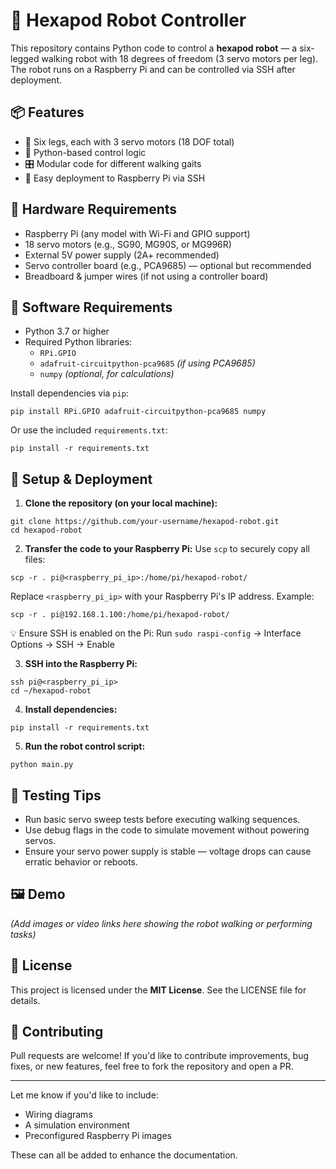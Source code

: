# 🤖 Hexapod Robot Controller

This repository contains Python code to control a **hexapod robot** — a six-legged walking robot with 18 degrees of freedom (3 servo motors per leg). The robot runs on a Raspberry Pi and can be controlled via SSH after deployment.

## 📦 Features

- 🦿 Six legs, each with 3 servo motors (18 DOF total)
- 🐍 Python-based control logic
- 🎛️ Modular code for different walking gaits
- 📡 Easy deployment to Raspberry Pi via SSH

## 🧰 Hardware Requirements

- Raspberry Pi (any model with Wi-Fi and GPIO support)
- 18 servo motors (e.g., SG90, MG90S, or MG996R)
- External 5V power supply (2A+ recommended)
- Servo controller board (e.g., PCA9685) — optional but recommended
- Breadboard & jumper wires (if not using a controller board)

## 📂 Software Requirements

- Python 3.7 or higher
- Required Python libraries:
  - `RPi.GPIO`
  - `adafruit-circuitpython-pca9685` _(if using PCA9685)_
  - `numpy` _(optional, for calculations)_

Install dependencies via `pip`:

```
pip install RPi.GPIO adafruit-circuitpython-pca9685 numpy
```

Or use the included `requirements.txt`:

```
pip install -r requirements.txt
```

## 🚀 Setup & Deployment

1. **Clone the repository (on your local machine):**

```
git clone https://github.com/your-username/hexapod-robot.git
cd hexapod-robot
```

2. **Transfer the code to your Raspberry Pi:**
   Use `scp` to securely copy all files:

```
scp -r . pi@<raspberry_pi_ip>:/home/pi/hexapod-robot/
```

Replace `<raspberry_pi_ip>` with your Raspberry Pi's IP address. Example:

```
scp -r . pi@192.168.1.100:/home/pi/hexapod-robot/
```

💡 Ensure SSH is enabled on the Pi: Run `sudo raspi-config` → Interface Options → SSH → Enable

3. **SSH into the Raspberry Pi:**

```
ssh pi@<raspberry_pi_ip>
cd ~/hexapod-robot
```

4. **Install dependencies:**

```
pip install -r requirements.txt
```

5. **Run the robot control script:**

```
python main.py
```

## 🧪 Testing Tips

- Run basic servo sweep tests before executing walking sequences.
- Use debug flags in the code to simulate movement without powering servos.
- Ensure your servo power supply is stable — voltage drops can cause erratic behavior or reboots.

## 🖼️ Demo

_(Add images or video links here showing the robot walking or performing tasks)_

## 📜 License

This project is licensed under the **MIT License**. See the LICENSE file for details.

## 🤝 Contributing

Pull requests are welcome! If you'd like to contribute improvements, bug fixes, or new features, feel free to fork the repository and open a PR.

---

Let me know if you'd like to include:

- Wiring diagrams
- A simulation environment
- Preconfigured Raspberry Pi images

These can all be added to enhance the documentation.
